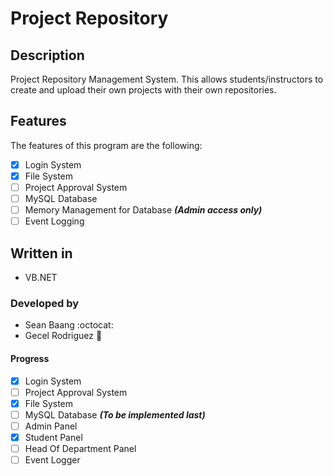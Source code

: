 # Project Repository

## Description
Project Repository Management System. This allows students/instructors
to create and upload their own projects with their own repositories.

## Features
The features of this program are the following:
- [X] Login System
- [X] File System
- [ ] Project Approval System
- [ ] MySQL Database
- [ ] Memory Management for Database ***(Admin access only)***
- [ ] Event Logging

## Written in
- VB.NET

### Developed by
- Sean Baang :octocat:
- Gecel Rodriguez :metal:

#### Progress
- [X] Login System
- [ ] Project Approval System
- [X] File System
- [ ] MySQL Database ***(To be implemented last)***
- [ ] Admin Panel
- [X] Student Panel
- [ ] Head Of Department Panel
- [ ] Event Logger
